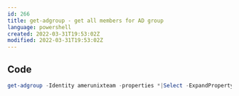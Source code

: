 ```yaml
---
id: 266
title: get-adgroup - get all members for AD group
language: powershell
created: 2022-03-31T19:53:02Z
modified: 2022-03-31T19:53:02Z
---
```


## Code

```powershell
get-adgroup -Identity amerunixteam -properties *|Select -ExpandProperty member
```

<!-- end -->

